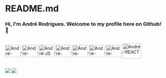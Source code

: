 # README.md
### **Hi, I'm André Rodrigues. Welcome to my profile here on Github!** 👋


<div align="center">
  <a href="https://github.com/andreeerod">  
</div>
  
<div style="display: inline_block"><br>
  <img align="center" alt="André-HTML" height="40" width="50" src="https://cdn.jsdelivr.net/gh/devicons/devicon/icons/html5/html5-plain-wordmark.svg">
  <img align="center" alt="André-CSS" height="40" width="50" src="https://cdn.jsdelivr.net/gh/devicons/devicon/icons/css3/css3-plain-wordmark.svg"/>
  <img align="center" alt="André-JS" height="40" width="50" src="https://cdn.jsdelivr.net/gh/devicons/devicon/icons/javascript/javascript-original.svg"/>
  <img align="center" alt="André-VUE" height="40" width="50" src="https://cdn.jsdelivr.net/gh/devicons/devicon/icons/vuejs/vuejs-original-wordmark.svg"/>
  <img align="center" alt="André-JQUERY" height="40" width="50" src="https://cdn.jsdelivr.net/gh/devicons/devicon/icons/jquery/jquery-original-wordmark.svg"/>
  <img align="center" alt="André-SASS" height="40" width="50" src="https://cdn.jsdelivr.net/gh/devicons/devicon/icons/sass/sass-original.svg"/>
  <img align="center" alt="André-REACT" height="40" width="50" src="https://cdn.jsdelivr.net/gh/devicons/devicon/icons/react/react-original-wordmark.svg"/>
<img align="center" alt="André-REACT" height="50" width="60" src="https://cdn.jsdelivr.net/gh/devicons/devicon/icons/nodejs/nodejs-original-wordmark.svg"/>

</div>

## 

  
<div> 
  <a href="https://www.instagram.com/zeroumspace/" target="_blank"><img src="https://img.shields.io/badge/-Instagram-%23E4405F?style=for-the-badge&logo=instagram&logoColor=white" target="_blank"></a>
  <a href = "mailto:andreeerod8@gmail.com"><img src="https://img.shields.io/badge/-Gmail-%23333?style=for-the-badge&logo=gmail&logoColor=white" target="_blank"></a>

 
</div>

  
